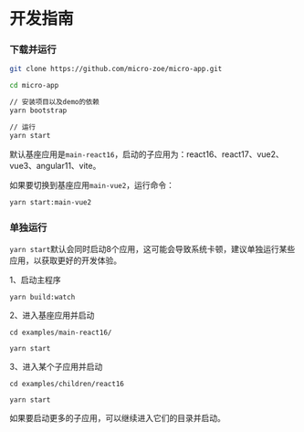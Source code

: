 # 开发指南

### 下载并运行
```bash
git clone https://github.com/micro-zoe/micro-app.git

cd micro-app

// 安装项目以及demo的依赖
yarn bootstrap 

// 运行
yarn start
```

默认基座应用是`main-react16`，启动的子应用为：react16、react17、vue2、vue3、angular11、vite。

如果要切换到基座应用`main-vue2`，运行命令：

```bash
yarn start:main-vue2
```

### 单独运行
`yarn start`默认会同时启动8个应用，这可能会导致系统卡顿，建议单独运行某些应用，以获取更好的开发体验。

1、启动主程序
```
yarn build:watch
```

2、进入基座应用并启动
```
cd examples/main-react16/

yarn start
```

3、进入某个子应用并启动
```
cd examples/children/react16

yarn start
```

如果要启动更多的子应用，可以继续进入它们的目录并启动。
